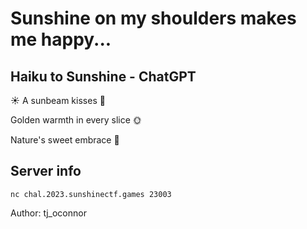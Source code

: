 # Sunshine on my shoulders makes me happy...
## Haiku to Sunshine - ChatGPT
☀️ A sunbeam kisses 🍊

Golden warmth in every slice 🌞

Nature's sweet embrace 🌼
## Server info
`nc chal.2023.sunshinectf.games 23003`

Author: tj_oconnor
